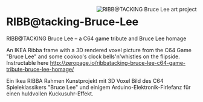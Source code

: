 <a href="http://zeropage.io/ribbatacking-bruce-lee-c64-game-tribute-bruce-lee-homage/"><img alt="RIBB@TACKING Bruce Lee art project" align="right" src="http://zeropage.io/wp-content/uploads/bruce-lee-voxel-on-wall-1-150x150.jpg" /></a>
# RIBB@tacking-Bruce-Lee
RIBB@TACKING Bruce Lee – a C64 game tribute and Bruce Lee homage

An IKEA Ribba frame with a 3D rendered voxel picture from the C64 Game "Bruce Lee" and some cookoo's clock bells'n'whistles on the flipside. Instructable here http://zeropage.io/ribbatacking-bruce-lee-c64-game-tribute-bruce-lee-homage/

Ein Ikea RIBBA Rahmen Kunstprojekt mit 3D Voxel Bild des C64 Spieleklassikers "Bruce Lee" und einigem Arduino-Elektronik-Firlefanz für einen huldvollen Kuckusuhr-Effekt.

